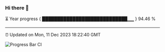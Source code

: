 ### Hi there 👋

⏳ Year progress { ████████████████████████████▁▁ } 94.46 %

---

⏰ Updated on Mon, 11 Dec 2023 18:22:40 GMT

![Progress Bar CI](https://github.com/ZhaoGui/ZhaoGui/workflows/Progress%20Bar%20CI/badge.svg)
